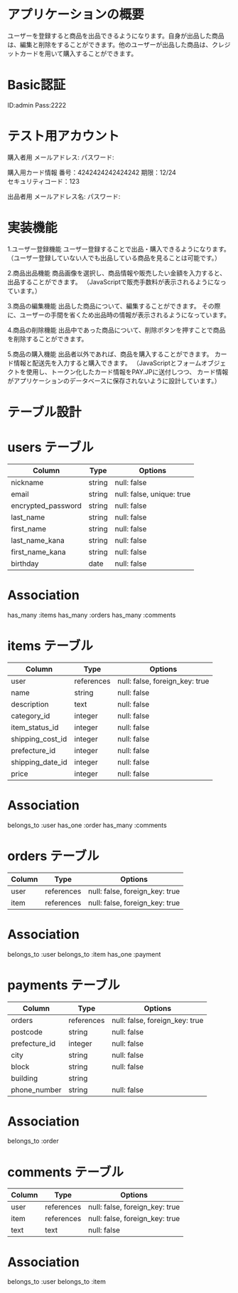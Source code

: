 # アプリケーションの概要
ユーザーを登録すると商品を出品できるようになります。自身が出品した商品は、編集と削除をすることができます。他のユーザーが出品した商品は、クレジットカードを用いて購入することができます。


# Basic認証
ID:admin
Pass:2222


# テスト用アカウント
購入者用
メールアドレス:
パスワード:

購入用カード情報
番号：4242424242424242
期限：12/24	
セキュリティコード：123

出品者用
メールアドレス名:
パスワード:


# 実装機能

1.ユーザー登録機能
ユーザー登録することで出品・購入できるようになります。
（ユーザー登録していない人でも出品している商品を見ることは可能です。）


2.商品出品機能
商品画像を選択し、商品情報や販売したい金額を入力すると、出品することができます。
（JavaScriptで販売手数料が表示されるようになっています。）


3.商品の編集機能
出品した商品について、編集することができます。
その際に、ユーザーの手間を省くため出品時の情報が表示されるようになっています。


4.商品の削除機能
出品中であった商品について、削除ボタンを押すことで商品を削除することができます。


5.商品の購入機能
出品者以外であれば、商品を購入することができます。
カード情報と配送先を入力すると購入できます。
（JavaScriptとフォームオブジェクトを使用し、トークン化したカード情報をPAY.JPに送付しつつ、
カード情報がアプリケーションのデータベースに保存されないように設計しています。）


# テーブル設計

# users テーブル
| Column             | Type   | Options                   |
| ------------------ | ------ | ------------------------- |
| nickname           | string | null: false               |
| email              | string | null: false, unique: true |
| encrypted_password | string | null: false               |
| last_name          | string | null: false               |
| first_name         | string | null: false               |
| last_name_kana     | string | null: false               |
| first_name_kana    | string | null: false               |
| birthday           | date   | null: false               |

# Association
has_many :items
has_many :orders
has_many :comments


# items テーブル
| Column           | Type       | Options                        |
| ---------------- | ---------- | ------------------------------ |
| user             | references | null: false, foreign_key: true |
| name             | string     | null: false                    |
| description      | text       | null: false                    |
| category_id      | integer    | null: false                    |
| item_status_id   | integer    | null: false                    |
| shipping_cost_id | integer    | null: false                    |
| prefecture_id    | integer    | null: false                    |
| shipping_date_id | integer    | null: false                    |
| price            | integer    | null: false                    |

# Association
belongs_to :user
has_one :order
has_many :comments


# orders テーブル
| Column | Type       | Options                        |
| ------ | ---------- | ------------------------------ |
| user   | references | null: false, foreign_key: true |
| item   | references | null: false, foreign_key: true |

# Association
belongs_to :user
belongs_to :item
has_one :payment


# payments テーブル
| Column        | Type       | Options                        |
| ------------- | ---------- | ------------------------------ |
| orders        | references | null: false, foreign_key: true |
| postcode      | string     | null: false                    |
| prefecture_id | integer    | null: false                    |
| city          | string     | null: false                    |
| block         | string     | null: false                    |
| building      | string     |                                |
| phone_number  | string     | null: false                    |

# Association
belongs_to :order


# comments テーブル
| Column | Type       | Options                        |
| ------ | ---------- | ------------------------------ |
| user   | references | null: false, foreign_key: true |
| item   | references | null: false, foreign_key: true |
| text   | text       | null: false                    |

# Association
belongs_to :user
belongs_to :item
